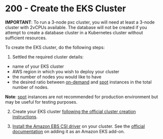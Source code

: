 # 200 - Create the EKS Cluster

**IMPORTANT**: To run a 3-node pxc cluster, you will need at least a 3-node cluster with 2vCPUs available. The database will not be created if you attempt to create a database cluster in a Kubernetes cluster without sufficient resources.

To create the EKS cluster, do the following steps:

1. Settled the required cluster details:

  - name of your EKS cluster
  - AWS region in which you wish to deploy your cluster
  - the number of nodes you would like to have
  - the desired ratio between [on-demand](https://docs.aws.amazon.com/AWSEC2/latest/UserGuide/ec2-on-demand-instances.html) and [spot](https://docs.aws.amazon.com/AWSEC2/latest/UserGuide/using-spot-instances.html) instances in the total number of nodes.

**Note**: [spot](https://docs.aws.amazon.com/AWSEC2/latest/UserGuide/using-spot-instances.html) instances are not recommended for production environment but may be useful for testing purposes.

2. Create your EKS cluster [following the official cluster creation instructions](https://docs.aws.amazon.com/eks/latest/userguide/create-cluster.html).

3. [Install the Amazon EBS CSI driver](https://docs.aws.amazon.com/eks/latest/userguide/ebs-csi.html) on your cluster. See the [official documentation](https://docs.aws.amazon.com/eks/latest/userguide/managing-ebs-csi.html) on adding it as an Amazon EKS add-on.
